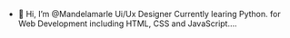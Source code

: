 - 👋 Hi, I’m @Mandelamarle Ui/Ux Designer 
Currently learing Python. for Web Development including HTML, CSS and JavaScript....

<!---
Mandelamarle/Mandelamarle is a ✨ special ✨ repository because its `README.md` (this file) appears on your GitHub profile.
You can click the Preview link to take a look at your changes..
---->

